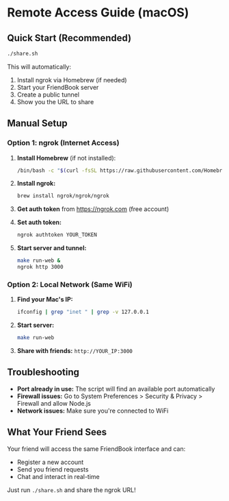 # Remote Access Guide (macOS)

## Quick Start (Recommended)

```bash
./share.sh
```

This will automatically:
1. Install ngrok via Homebrew (if needed)
2. Start your FriendBook server
3. Create a public tunnel
4. Show you the URL to share

## Manual Setup

### Option 1: ngrok (Internet Access)

1. **Install Homebrew** (if not installed):
   ```bash
   /bin/bash -c "$(curl -fsSL https://raw.githubusercontent.com/Homebrew/install/HEAD/install.sh)"
   ```

2. **Install ngrok:**
   ```bash
   brew install ngrok/ngrok/ngrok
   ```

3. **Get auth token** from https://ngrok.com (free account)

4. **Set auth token:**
   ```bash
   ngrok authtoken YOUR_TOKEN
   ```

5. **Start server and tunnel:**
   ```bash
   make run-web &
   ngrok http 3000
   ```

### Option 2: Local Network (Same WiFi)

1. **Find your Mac's IP:**
   ```bash
   ifconfig | grep "inet " | grep -v 127.0.0.1
   ```

2. **Start server:**
   ```bash
   make run-web
   ```

3. **Share with friends:** `http://YOUR_IP:3000`

## Troubleshooting

- **Port already in use:** The script will find an available port automatically
- **Firewall issues:** Go to System Preferences > Security & Privacy > Firewall and allow Node.js
- **Network issues:** Make sure you're connected to WiFi

## What Your Friend Sees

Your friend will access the same FriendBook interface and can:
- Register a new account
- Send you friend requests
- Chat and interact in real-time

Just run `./share.sh` and share the ngrok URL!
